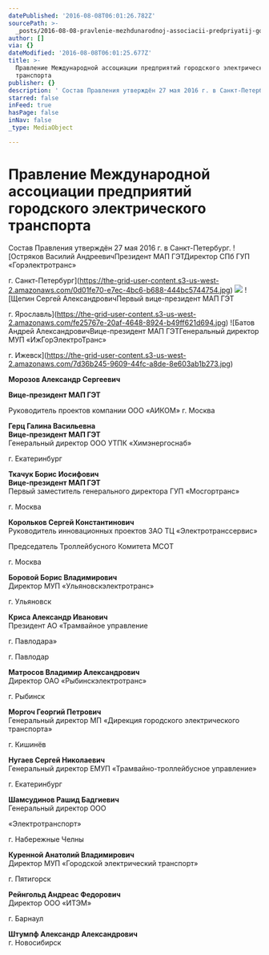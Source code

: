 ```yaml
---
datePublished: '2016-08-08T06:01:26.782Z'
sourcePath: >-
  _posts/2016-08-08-pravlenie-mezhdunarodnoj-associacii-predpriyatij-gorodskogo-el.md
author: []
via: {}
dateModified: '2016-08-08T06:01:25.677Z'
title: >-
  Правление Международной ассоциации предприятий городского электрического
  транспорта
publisher: {}
description: ' Состав Правления утверждён 27 мая 2016 г. в Санкт-Петербург.'
starred: false
inFeed: true
hasPage: false
inNav: false
_type: MediaObject

---
```

# Правление Международной ассоциации предприятий городского электрического транспорта

Состав Правления утверждён 27 мая 2016 г. в Санкт-Петербург.
![Остряков Василий АндреевичПрезидент МАП ГЭТДиректор СПб ГУП «Горэлектротранс»

г. Санкт-Петербург](https://the-grid-user-content.s3-us-west-2.amazonaws.com/0d01fe70-e7ec-4bc6-b688-444bc5744754.jpg)
![](https://the-grid-user-content.s3-us-west-2.amazonaws.com/deb3c9cd-6b9a-4313-9765-44dd1ac05d9c.jpg)
![Щепин Сергей АлександровичПервый вице-президент МАП ГЭТ

г. Ярославль](https://the-grid-user-content.s3-us-west-2.amazonaws.com/fe25767e-20af-4648-8924-b49ff621d694.jpg)
![Батов Андрей АлександровичВице-президент МАП ГЭТГенеральный директор МУП «ИжГорЭлектроТранс»

г. Ижевск](https://the-grid-user-content.s3-us-west-2.amazonaws.com/7d36b245-9609-44fc-a8de-8e603ab1b273.jpg)

**Морозов Александр Сергеевич**

**Вице-президент МАП ГЭТ**

Руководитель проектов компании ООО «АИКОМ» г. Москва

**Герц Галина Васильевна**  
**Вице-президент МАП ГЭТ**  
Генеральный директор ООО УТПК «Химэнергоснаб»

г. Екатеринбург

**Ткачук Борис Иосифович**  
**Вице-президент МАП ГЭТ**  
Первый заместитель генерального директора ГУП «Мосгортранс»

г. Москва

**Корольков Сергей Константинович**  
Руководитель инновационных проектов ЗАО ТЦ «Электротранссервис»

Председатель Троллейбусного Комитета МСОТ

г. Москва

**Боровой Борис Владимирович**  
Директор МУП «Ульяновскэлектротранс»

г. Ульяновск

**Криса Александр Иванович**  
Президент АО «Трамвайное управление

г. Павлодара»

г. Павлодар

**Матросов Владимир Александрович**  
Директор ОАО «Рыбинскэлектротранс»

г. Рыбинск

**Моргоч Георгий Петрович**  
Генеральный директор МП «Дирекция городского электрического транспорта»

г. Кишинёв

**Нугаев Сергей Николаевич**  
Генеральный директор ЕМУП «Трамвайно-троллейбусное управление»

г. Екатеринбург

**Шамсудинов Рашид Бадгиевич**  
Генеральный директор ООО

«Электротранспорт»

г. Набережные Челны

**Куренной Анатолий Владимирович**  
Директор МУП «Городской электрический транспорт»

г. Пятигорск

**Рейнгольд Андреас Федорович**  
Директор ООО «ИТЭМ»

г. Барнаул

**Штумпф Александр Александрович**  
г. Новосибирск